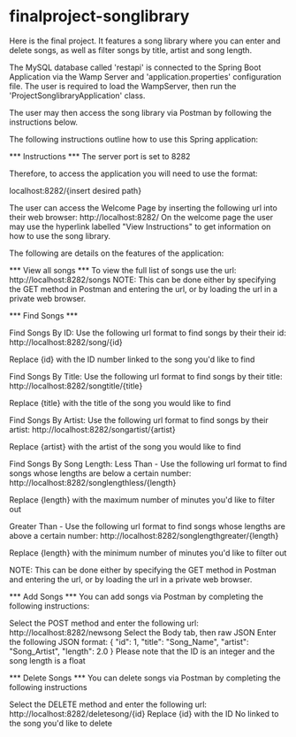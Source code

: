 # finalproject-songlibrary
Here is the final project. It features a song library where you can enter and delete songs, as well as filter songs by title, artist and song length.

The MySQL database called 'restapi' is connected to the Spring Boot Application via the Wamp Server and 'application.properties' configuration file.
The user is required to load the WampServer, then run the 'ProjectSonglibraryApplication' class.

The user may then access the song library via Postman by following the instructions below.

The following instructions outline how to use this Spring application:

*** Instructions ***
The server port is set to 8282

Therefore, to access the application you will need to use the format:

localhost:8282/{insert desired path}

The user can access the Welcome Page by inserting the following url into their web browser: http://localhost:8282/
On the welcome page the user may use the hyperlink labelled "View Instructions" to get information on how to use the song library.

The following are details on the features of the application:

*** View all songs ***
To view the full list of songs use the url: http://localhost:8282/songs
NOTE: This can be done either by specifying the GET method in Postman and entering the url, or by loading the url in a private web browser.


*** Find Songs ***

Find Songs By ID:
Use the following url format to find songs by their their id: http://localhost:8282/song/{id}

Replace {id} with the ID number linked to the song you'd like to find

Find Songs By Title:
Use the following url format to find songs by their title: http://localhost:8282/songtitle/{title}

Replace {title} with the title of the song you would like to find

Find Songs By Artist:
Use the following url format to find songs by their artist: http://localhost:8282/songartist/{artist}

Replace {artist} with the artist of the song you would like to find

Find Songs By Song Length:
Less Than -
Use the following url format to find songs whose lengths are below a certain number: http://localhost:8282/songlengthless/{length}

Replace {length} with the maximum number of minutes you'd like to filter out

Greater Than -
Use the following url format to find songs whose lengths are above a certain number: http://localhost:8282/songlengthgreater/{length}

Replace {length} with the minimum number of minutes you'd like to filter out

NOTE: This can be done either by specifying the GET method in Postman and entering the url, or by loading the url in a private web browser.


*** Add Songs ***
You can add songs via Postman by completing the following instructions:

Select the POST method and enter the following url: http://localhost:8282/newsong
Select the Body tab, then raw JSON
Enter the following JSON format: { "id": 1, "title": "Song_Name", "artist": "Song_Artist", "length": 2.0 }
Please note that the ID is an integer and the song length is a float

*** Delete Songs ***
You can delete songs via Postman by completing the following instructions

Select the DELETE method and enter the following url: http://localhost:8282/deletesong/{id}
Replace {id} with the ID No linked to the song you'd like to delete

